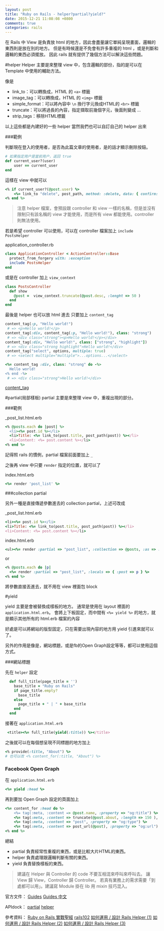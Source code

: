 ```yaml
---
layout: post
title: "Ruby on Rails - helper?partial?yield?"
date: 2015-12-21 11:08:08 +0800
comments: true
categories: rails
---
```


在 Rails 中 View 是負責放 html 的地方，因此會盡量讓它單純呈現畫面，邏輯的東西則是放在別的地方。
但是有時候還是不免會有許多重複的 html ，或是判斷和邏輯的東西必須擺放。
因此 rails 就有提供了幾個方法可以解決這些問題。

<!-- more -->

#helper
Helper 主要是來整理 view 中，包含邏輯的部份，指的是可以在 Template 中使用的輔助方法。

像是

* link_to：可以轉換成，HTML 的 `<a>` 標籤
* image_tag：可以轉換成，HTML 的 `<img>` 標籤
* simple_format：可以將內容中 `\n` 換行字元換成HTML的 `<br>` 標籤
* truncate：可以將過長的內容，指定擷取前幾個字元，後面則變成 ...
* strip_tags：移除HTML標籤

以上這些都是內建好的一些 helper
當然我們也可以自訂自己的 helper 出來

###範例

判斷現在登入的使用者，是否為此篇文章的使用者，是的話才顯示刪除按鈕。

```ruby
# 如果指定用户是當前用户，返回 true
def current_user?(user)
	user == current_user
end
```
這樣在 view 中就可以

```ruby
<% if current_user?(@post.user) %>
	<%= link_to "delete", post_path, method: :delete, data: { confirm: "You sure?" } %>
<% end %>
```

>注意 helper 檔案，會預設跟 controller 和 view 一樣的名稱，但是並沒有限制只有該名稱的 view 才能使用，而是所有 view 都能使用。controller 則無法使用。

若是希望 controller 可以使用，可以在 controller 檔案加上 `include PostsHelper`

application_controller.rb

```ruby
class ApplicationController < ActionController::Base
  protect_from_forgery with: :exception
  include PostsHelper
end
```

或是在 controller 加上 `view_context`

```ruby
class PostsController
  def show
    @post =  view_context.truncate(@post.desc, :lenght => 50 )
  end
end
```

最後是 helper 也可以放 html 進去
只要加上 `content_tag`

```ruby
content_tag(:p, "Hello world!")
 # => <p>Hello world!</p>
content_tag(:div, content_tag(:p, "Hello world!"), class: "strong")
 # => <div class="strong"><p>Hello world!</p></div>
content_tag(:div, "Hello world!", class: ["strong", "highlight"])
 # => <div class="strong highlight">Hello world!</div>
content_tag("select", options, multiple: true)
 # => <select multiple="multiple">...options...</select>

<%= content_tag :div, class: "strong" do -%>
  Hello world!
<% end -%>
 # => <div class="strong">Hello world!</div>
```

[content_tag](http://apidock.com/rails/ActionView/Helpers/TagHelper/content_tag)

#partial(局部樣板)
partial 主要是來整理 view 中，重複出現的部分。

###範例

_post_list.html.erb

```ruby
<% @posts.each do |post| %>
  <li><%= post.id %></li>
  <li>Title: <%= link_to(post.title, post_path(post)) %></li>
  <li>Content: <%= post.content %></li>
<% end %>
```
記得照 rails 的慣例，partial 檔案前面要加上 `_`

之後再 view 中只要 `render` 指定的位置，就可以了

index.html.erb

```ruby
<%= render 'post_list' %>
```

###collection partial

另外一種是直接傳遞參數進去的 collection partial，上述可改成

_post_list.html.erb

```ruby
<li><%= post.id %></li>
<li>Title: <%= link_to(post.title, post_path(post)) %></li>
<li>Content: <%= post.content %></li>
```
index.html.erb

```ruby
<ul><%= render :partial => "post_list", :collection => @posts, :as => :post %></ul>
```
or

```ruby
<% @posts.each do |p|
  <%= render :partial => "post_list", :locals => { :post => p } %>
<% end %>
```

將參數直接丟進去，就不用在 view 裡面包 block

#yield

yield 主要是會被替換成樣板的地方。
通常是使用在 layout 裡面的 `application.html.erb`。
會將上下板固定，而中間有 `<%= yield %>` 的地方，就是顯示其他所有的 html.erb 檔案的內容

好處是可以將網站的版型固定，只在需要出現內容的地方用 yield 引進來就可以了。

另外的作用是像是，網站標題，或是fb的Open Graph設定等等，都可以使用這個方式。

###網站標題

先在 `helper` 設定

```ruby
  def full_title(page_title = '')
    base_title = "Ruby on Rails"
    if page_title.empty?
      base_title
    else
      page_title + " | " + base_title
    end
  end
```

接著在 `application.html.erb`

```ruby
 <title><%= full_title(yield(:title)) %></title>
```

之後就可以在每個想呈現不同標題的地方加上

```ruby
<% provide(:title, "About") %>
# 也可以改 <% content_for(:title, "About") %>
```

### Facebook Open Graph

在 `application.html.erb`

```ruby
<%= yield :head %>
```

再到要加 Open Graph 設定的頁面加上

```ruby
<%= content_for :head do %>
    <%= tag(:meta, :content => @post.name, :property => "og:title") %>
    <%= tag(:meta, :content => truncate(@post.about, :length => 150 ), :property => "og:description") %>
    <%= tag(:meta, :content => "post", :property => "og:type") %>
    <%= tag(:meta, :content => post_url(@post), :property => "og:url") %>
<% end %>
```

總結

* partial 負責經常性重複的東西，或是比較大片HTML的東西。
* helper 負責處理跟邏輯判斷有關的東西。
* yield 負責替換樣板的東西。

>建議在 Helper 與 Controller 的 code 不要互相混來呼叫來呼叫去。
>讓 View 歸 View，Controller 歸 Controller。
>若真有業務上的需求需要「到處都可以用」。建議寫 Module 掛在 lib 用 mixin 技巧混入。


官方文件：
[Guides](http://guides.rubyonrails.org/layouts_and_rendering.html#structuring-layouts)
[Guides 中文](http://rails.ruby.tw/layouts_and_rendering.html#%E7%B5%84%E7%B9%94%E7%89%88%E5%9E%8B)

APIdock：
[partial](http://apidock.com/rails/ActionView/Partials)
[helper](http://apidock.com/rails/ActionController/Helpers)

參考資料：
[Ruby on Rails 實戰聖經](https://ihower.tw/rails4/actionview.html)
[rails102](https://rocodev.gitbooks.io/rails-102/content/chapter1-mvc/v/what-is-view.html)
[如何運用 / 設計 Rails Helper (1)](http://blog.xdite.net/posts/2011/12/09/how-to-design-helpers)
[如何運用 / 設計 Rails Helper (2)](http://blog.xdite.net/posts/2011/12/10/how-to-design-helpers-2)
[如何運用 / 設計 Rails Helper (3)](http://blog.xdite.net/posts/2012/01/16/how-to-design-helper-3)